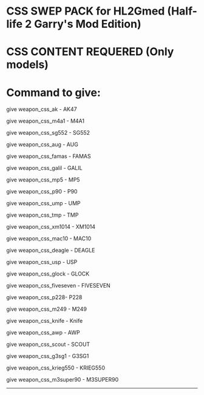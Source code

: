 CSS SWEP PACK for HL2Gmed (Half-life 2 Garry's Mod Edition)  
=============================================================

CSS CONTENT REQUERED (Only models)
=====================================
Command to give:
===
give weapon_css_ak - AK47           
                                 
give weapon_css_m4a1 - M4A1         
                                 
give weapon_css_sg552 - SG552       
                                 
give weapon_css_aug - AUG

give weapon_css_famas - FAMAS

give weapon_css_galil - GALIL

give weapon_css_mp5 - MP5

give weapon_css_p90 - P90

give weapon_css_ump - UMP

give weapon_css_tmp - TMP

give weapon_css_xm1014 - XM1014

give weapon_css_mac10 - MAC10

give weapon_css_deagle - DEAGLE

give weapon_css_usp - USP

give weapon_css_glock - GLOCK

give weapon_css_fiveseven - FIVESEVEN

give weapon_css_p228- P228

give weapon_css_m249 - M249

give weapon_css_knife - Knife

give weapon_css_awp - AWP

give weapon_css_scout - SCOUT

give weapon_css_g3sg1 - G3SG1

give weapon_css_krieg550 - KRIEG550

give weapon_css_m3super90 - M3SUPER90


-------------------------------------
